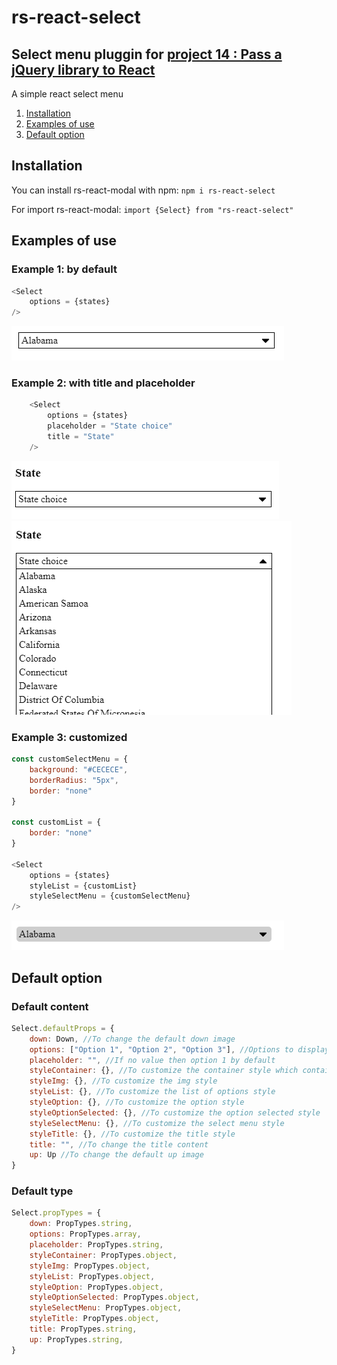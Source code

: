 # rs-react-select

## Select menu pluggin for [project 14 : Pass a jQuery library to React](https://github.com/remisany/RemiSany_14_08092021)

A simple react select menu

1. [Installation](#Installation)
2. [Examples of use](#Example)
3. [Default option](#Default)

<div id='Installation'>

## Installation

You can install rs-react-modal with npm:
`npm i rs-react-select`

For import rs-react-modal:
`import {Select} from "rs-react-select"`

<div id='Example'>

## Examples of use

### Example 1: by default

```js
<Select
    options = {states}
/>
```

![Alt text](/examples/By_default.PNG)

### Example 2: with title and placeholder

```js
    <Select
        options = {states}
        placeholder = "State choice"
        title = "State"
    />
```

![Alt text](/examples/Title_Placeholder_Close.PNG)
![Alt text](/examples/Title_Placeholder_Open.PNG) 

### Example 3: customized

```js
const customSelectMenu = {
    background: "#CECECE",
    borderRadius: "5px",
    border: "none"
}
    
const customList = {
    border: "none"
}

<Select
    options = {states}
    styleList = {customList}
    styleSelectMenu = {customSelectMenu}
/>
```

![Alt text](/examples/Customized.PNG) 

<div id='Default'>

## Default option

### Default content

```js
Select.defaultProps = {
    down: Down, //To change the default down image
    options: ["Option 1", "Option 2", "Option 3"], //Options to display
    placeholder: "", //If no value then option 1 by default
    styleContainer: {}, //To customize the container style which contains all the select menu 
    styleImg: {}, //To customize the img style
    styleList: {}, //To customize the list of options style
    styleOption: {}, //To customize the option style
    styleOptionSelected: {}, //To customize the option selected style
    styleSelectMenu: {}, //To customize the select menu style
    styleTitle: {}, //To customize the title style
    title: "", //To change the title content
    up: Up //To change the default up image
}
```

### Default type

```js
Select.propTypes = {
    down: PropTypes.string,
    options: PropTypes.array,
    placeholder: PropTypes.string,
    styleContainer: PropTypes.object,
    styleImg: PropTypes.object,
    styleList: PropTypes.object,
    styleOption: PropTypes.object,
    styleOptionSelected: PropTypes.object,
    styleSelectMenu: PropTypes.object,
    styleTitle: PropTypes.object,
    title: PropTypes.string,
    up: PropTypes.string,
}
```